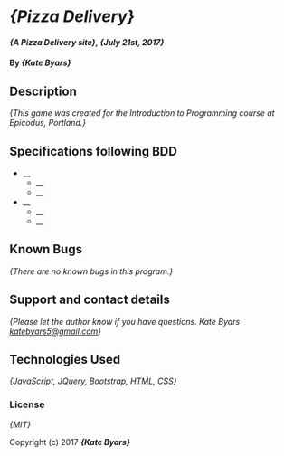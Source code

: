 # _{Pizza Delivery}_

#### _{A Pizza Delivery site}, {July 21st, 2017}_

#### By _**{Kate Byars}**_

## Description

_{This game was created for the Introduction to Programming course at Epicodus, Portland.}_

## Specifications following BDD

* __
  * __
  * __
* __
  * __
  * __

## Known Bugs

_{There are no known bugs in this program.}_

## Support and contact details

_{Please let the author know if you have questions. Kate Byars katebyars5@gmail.com}_

## Technologies Used

_{JavaScript, JQuery, Bootstrap, HTML, CSS}_

### License

*{MIT}*

Copyright (c) 2017 **_{Kate Byars}_**
